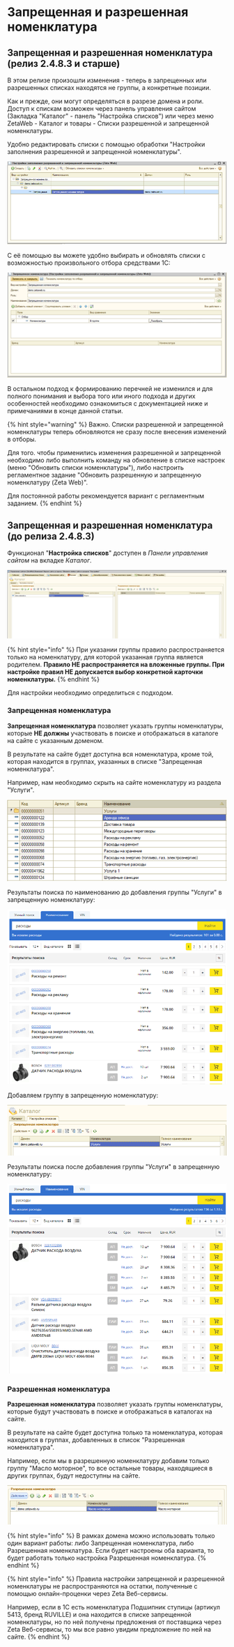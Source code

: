 # Запрещенная и разрешенная номенклатура

## Запрещенная и разрешенная номенклатура \(релиз 2.4.8.3 и старше\)

В этом релизе произошли изменения - теперь в запрещенных или разрешенных списках находятся не группы, а конкретные позиции.

Как и прежде, они могут определяться в разрезе домена и роли. Доступ к спискам возможен через панель управления сайтом \(Закладка "Каталог" - панель "Настройка списков"\) или через меню ZetaWeb - Каталог и товары - Списки разрешенной и запрещенной номенклатуры.

Удобно редактировать списки с помощью обработки "Настройки заполнения разрешенной и запрещенной номенклатуры".

![](../../.gitbook/assets/image%20%28317%29.png)

С её помощью вы можете удобно выбирать и обновлять списки с возможностью произвольного отбора средствами 1С:

![](../../.gitbook/assets/image%20%2884%29.png)

В остальном подход к формированию перечней не изменился и для полного понимания и выбора того или иного подхода и других особенностей необходимо ознакомиться с документацией ниже и примечаниями в конце данной статьи.

{% hint style="warning" %}
Важно. Списки разрешенной и запрещенной номенклатуры теперь обновляются не сразу после внесения изменений в отборы.

Для того. чтобы применились изменения разрешенной и запрещенной необходимо либо выполнить команду на обновление в списке настроек \(меню "Обновить списки номенклатуры"\), либо настроить регламентное задание "Обновить разрешенную и запрещенную номенклатуру \(Zeta Web\)".

Для постоянной работы рекомендуется вариант с регламентным заданием.
{% endhint %}

## Запрещенная и разрешенная номенклатура \(до релиза 2.4.8.3\)

Функционал "**Настройка списков**" доступен в _Панели управления сайтом_ на вкладке _Каталог_.

![](../../.gitbook/assets/image%20%28477%29.png)

{% hint style="info" %}
При указании группы правило распространяется только на номенклатуру, для которой указанная группа является родителем. **Правило НЕ распространяется на вложенные группы. При настройке правил НЕ допускается выбор конкретной карточки номенклатуры.**
{% endhint %}

Для настройки необходимо определиться с подходом.

### Запрещенная номенклатура

**Запрещенная номенклатура** позволяет указать группы номенклатуры, которые **НЕ должны** участвовать в поиске и отображаться в каталоге на сайте с указанным доменом.

В результате на сайте будет доступна вся номенклатура, кроме той, которая находится в группах, указанных в списке "Запрещенная номенклатура".

Например, нам необходимо скрыть на сайте номенклатуру из раздела "Услуги".

![](../../.gitbook/assets/image%20%2879%29.png)

Результаты поиска по наименованию до добавления группы "Услуги" в запрещенную номенклатуру:

![](../../.gitbook/assets/image%20%28369%29.png)

Добавляем группу в запрещенную номенклатуру:

![](../../.gitbook/assets/image%20%2858%29.png)

Результаты поиска после добавления группы "Услуги" в запрещенную номенклатуру:

![](../../.gitbook/assets/image%20%28218%29.png)

### Разрешенная номенклатура

**Разрешенная номенклатура** позволяет указать группы номенклатуры, которые будут участвовать в поиске и отображаться в каталогах на сайте.

В результате на сайте будет доступна только та номенклатура, которая находится в группах, добавленных в список "Разрешенная номенклатура".

Например, если мы в разрешенную номенклатуру добавим только группу "Масло моторное", то все остальные товары, находящиеся в других группах, будут недоступны на сайте.

![](../../.gitbook/assets/image%20%28364%29.png)

{% hint style="info" %}
В рамках домена можно использовать только один вариант работы: либо Запрещенная номенклатура, либо Разрешенная номенклатура. Если будет настроены оба варианта, то будет работать только настройка Разрешенная номенклатура.
{% endhint %}

{% hint style="info" %}
Правила настройки запрещенной и разрешенной номенклатуры не распространяются на остатки, полученные с помощью онлайн-проценки через Zeta Веб-сервисы.

Например, если в 1С есть номенклатура Подшипник ступицы \(артикул 5413, бренд RUVILLE\) и она находится в списке запрещенной номенклатуры, но по ней получены предложения от поставщика через Zeta Веб-сервисы, то мы все равно увидим предложение по ней на сайте.
{% endhint %}

